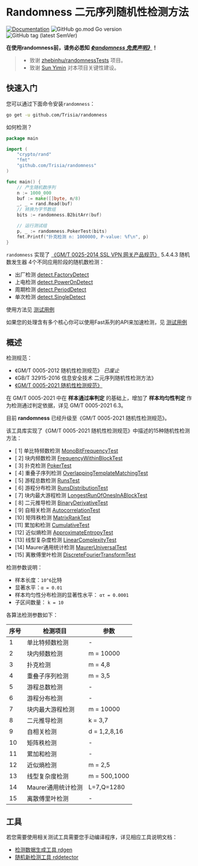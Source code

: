 # Randomness 二元序列随机性检测方法

[![Documentation](https://godoc.org/github.com/Trisia/randomness?status.svg)](https://pkg.go.dev/github.com/Trisia/randomness) ![GitHub go.mod Go version](https://img.shields.io/github/go-mod/go-version/Trisia/randomness) ![GitHub tag (latest SemVer)](https://img.shields.io/github/v/tag/Trisia/randomness)

**在使用randomness前，请务必悉知 [***《randomness 免责声明》***](免责声明.md)！**

> - 致谢 [zhebinhu/randomnessTests](https://github.com/zhebinhu/randomnessTests) 项目。
> - 致谢 [Sun Yimin](https://github.com/emmansun)  对本项目关键性建设。

## 快速入门

您可以通过下面命令安装`randomness`：

```bash
go get -u github.com/Trisia/randomness
```

如何检测？

```go
package main

import (
	"crypto/rand"
	"fmt"
	"github.com/Trisia/randomness"
)

func main() {
	// 产生随机数序列
	n := 1000_000
	buf := make([]byte, n/8)
	_, _ = rand.Read(buf)
	// 转换为字节数组
	bits := randomness.B2bitArr(buf)

	// 运行测试组
	p, _ := randomness.PokerTest(bits)
	fmt.Printf("扑克检测 n: 1000000, P-value: %f\n", p)
}
```

`randomness`
实现了 [《GM/T 0025-2014 SSL VPN 网关产品规范》](http://www.gmbz.org.cn/main/viewfile/20180110021527664415.html) 5.4.4.3
随机数发生器 4个不同应用阶段的随机数检测：

- 出厂检测 [detect.FactoryDetect](detect/detect.go)
- 上电检测 [detect.PowerOnDetect](detect/detect.go)
- 周期检测 [detect.PeriodDetect](detect/detect.go)
- 单次检测 [detect.SingleDetect](detect/detect.go)

使用方法见 [测试用例](detect/detect_test.go)

如果您的处理含有多个核心你可以使用Fast系列的API来加速检测，见 [测试用例](detect/detect_fast_test.go)

## 概述

检测规范：

- 《GM/T 0005-2012 随机性检测规范》 *已废止*
- 《GB/T 32915-2016 信息安全技术 二元序列随机性检测方法》
- [《GM/T 0005-2021 随机性检测规范》](http://www.gmbz.org.cn/main/viewfile/20220805030323734119.html)

在 GM/T 0005-2021 中在 **样本通过率判定** 的基础上，增加了 **样本均匀性判定** 作为检测通过判定依据，详见 GM/T 0005-2021
6.3。

目前 **randomness** 已经升级至《GM/T 0005-2021 随机性检测规范》。

该工具库实现了《GM/T 0005-2021 随机性检测规范》中描述的15种随机性检测方法：

- [ 1] 单比特频数检测      [MonoBitFrequencyTest](./mono_bit_frequency.go)
- [ 2] 块内频数检测        [FrequencyWithinBlockTest](./frequency_within_block.go)
- [ 3] 扑克检测           [PokerTest](./poker.go)
- [ 4] 重叠子序列检测      [OverlappingTemplateMatchingTest](./overlapping.go)
- [ 5] 游程总数检测        [RunsTest](./runs.go)
- [ 6] 游程分布检测        [RunsDistributionTest](./runs_distribution.go)
- [ 7] 块内最大游程检测     [LongestRunOfOnesInABlockTest](./longest_run_of_ones_In_block.go)
- [ 8] 二元推导检测       [BinaryDerivativeTest](./binary_derivative.go)
- [ 9] 自相关检测         [AutocorrelationTest](./autocorrelation.go)
- [10] 矩阵秩检测        [MatrixRankTest](./matrix_rank.go)
- [11] 累加和检测        [CumulativeTest](./cumulative.go)
- [12] 近似熵检测        [ApproximateEntropyTest](./approximate_entropy.go)
- [13] 线型复杂度检测     [LinearComplexityTest](./linear_complexity.go)
- [14] Maurer通用统计检测       [MaurerUniversalTest](./maurers_universal.go)
- [15] 离散傅里叶检测     [DiscreteFourierTransformTest](./discrete_fourier_transform.go)

检测参数说明：

- 样本长度：`10^6`比特
- 显著水平：`α = 0.01`
- 样本均匀性分布检测的显著性水平： `ατ = 0.0001`
- 子区间数量： `k = 10`

各算法检测参数如下：

| 序号  | 检测项目 | 参数           |
|-----| --- |--------------|
| 1   | 单比特频数检测  | -            |
| 2   | 块内频数检测   | m = 10000    |
| 3   | 扑克检测     | m = 4,8      |
| 4   | 重叠子序列检测  | m = 3,5      |
| 5   | 游程总数检测   | -            |
| 6   | 游程分布检测   | -            |
| 7   | 块内最大游程检测 | m = 10000    |
| 8   | 二元推导检测   | k = 3,7      |
| 9   | 自相关检测    | d = 1,2,8,16 |
| 10  |  矩阵秩检测   | -            |
| 11  |  累加和检测   | -            |
| 12  |  近似熵检测   | m = 2,5      |
| 13  |  线型复杂度检测 | m = 500,1000 |
| 14  |  Maurer通用统计检测  | L=7,Q=1280   |
| 15  |  离散傅里叶检测 | -            |

## 工具

若您需要使用相关测试工具需要您手动编译程序，详见相应工具说明文档：

- [检测数据生成工具 rdgen](./tools/rdgen/README.md)
- [随机新检测工具 rddetector](./tools/rddetector/README.md)

